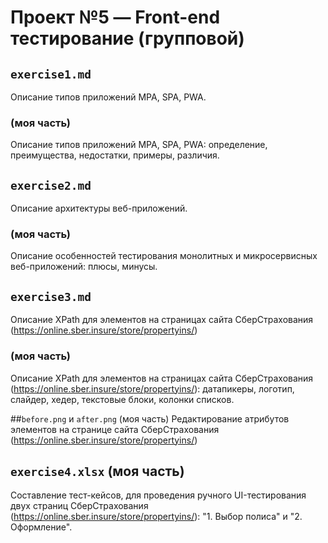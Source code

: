 # Проект №5 — Front-end тестирование (групповой)
## `exercise1.md`
Описание типов приложений MPA, SPA, PWA.
### (моя часть)
Описание типов приложений MPA, SPA, PWA: определение, преимущества, недостатки, примеры, различия.

## `exercise2.md`
Описание архитектуры веб-приложений.
### (моя часть)
Описание особенностей тестирования монолитных и микросервисных веб-приложений: плюсы, минусы.

## `exercise3.md`
Описание XPath для элементов на страницах сайта СберСтрахования (https://online.sber.insure/store/propertyins/)
### (моя часть)
Описание XPath для элементов на страницах сайта СберСтрахования (https://online.sber.insure/store/propertyins/): датапикеры, логотип, слайдер, хедер, текстовые блоки, колонки списков.

##`before.png` и `after.png` (моя часть)
Редактирование атрибутов элементов на странице сайта СберСтрахования (https://online.sber.insure/store/propertyins/)

## `exercise4.xlsx` (моя часть)
Составление тест-кейсов, для проведения ручного UI-тестирования двух страниц СберСтрахования (https://online.sber.insure/store/propertyins/): "1. Выбор полиса" и "2. Оформление".
